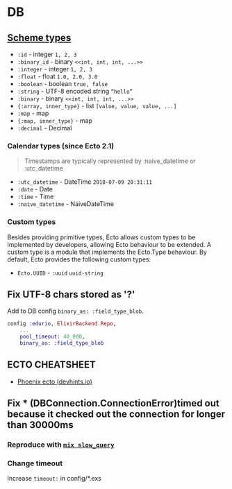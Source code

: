 # DB

## [Scheme types](https://hexdocs.pm/ecto/Ecto.Schema.html#module-primitive-types)

* `:id` - integer	`1, 2, 3`
* `:binary_id` - binary	`<<int, int, int, ...>>`
* `:integer` - integer	`1, 2, 3`
* `:float` - float	`1.0, 2.0, 3.0`
* `:boolean` - boolean	`true, false`
* `:string` -	UTF-8 encoded string	`“hello”`
* `:binary` - binary	`<<int, int, int, ...>>`
* `{:array, inner_type}` - list  `[value, value, value, ...]`
* `:map` - map
* `{:map, inner_type}` - map
* `:decimal` - Decimal

### Calendar types (since Ecto 2.1)

> Timestamps are typically represented by :naive_datetime or :utc_datetime

* `:utc_datetime` - DateTime `2018-07-09 20:31:11`
* `:date` - Date
* `:time` - Time
* `:naive_datetime` - NaiveDateTime

### Custom types

Besides providing primitive types, Ecto allows custom types to be implemented by developers, allowing Ecto behaviour to be extended. A custom type is a module that implements the Ecto.Type behaviour. By default, Ecto provides the following custom types:

* `Ecto.UUID` - `:uuid` `uuid-string`

## Fix UTF-8 chars stored as '?'

Add to DB config `binary_as: :field_type_blob`.

```ex
config :edurio, ElixirBackend.Repo,
    ...
    pool_timeout: 40_000,
    binary_as: :field_type_blob
```

## ECTO CHEATSHEET 

* [Phoenix ecto (devhints.io)](https://devhints.io/phoenix-ecto)

## Fix * (DBConnection.ConnectionError)timed out because it checked out the connection for longer than 30000ms

### Reproduce with [`mix slow_query`](https://github.com/janis-rullis/elixir/blob/master/backend/lib/mix/tasks/slow-query.ex)

### Change timeout

Increase `timeout:` in config/*.exs